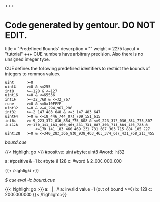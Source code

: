 +++
# Code generated by gentour. DO NOT EDIT.
title = "Predefined Bounds"
description = ""
weight = 2275
layout = "tutorial"
+++
CUE numbers have arbitrary precision.
Also there is no unsigned integer type.

CUE defines the following predefined identifiers to restrict the bounds of
integers to common values.

```
uint      >=0
uint8     >=0 & <=255
int8      >=-128 & <=127
uint16    >=0 & <=65536
int16     >=-32_768 & <=32_767
rune      >=0 & <=0x10FFFF
uint32    >=0 & <=4_294_967_296
int32     >=-2_147_483_648 & <=2_147_483_647
uint64    >=0 & <=18_446_744_073_709_551_615
int64     >=-9_223_372_036_854_775_808 & <=9_223_372_036_854_775_807
int128    >=-170_141_183_460_469_231_731_687_303_715_884_105_728 &
              <=170_141_183_460_469_231_731_687_303_715_884_105_727
uint128   >=0 & <=340_282_366_920_938_463_463_374_607_431_768_211_455
```


<a id="td-block-padding" class="td-offset-anchor"></a>
<section class="row td-box td-box--white td-box--gradient td-box--height-auto">
<div class="col-lg-6 mr-0">
<i>bound.cue</i>
<p>
{{< highlight go >}}
#positive: uint
#byte:     uint8
#word:     int32

a: #positive & -1
b: #byte & 128
c: #word & 2_000_000_000

{{< /highlight >}}
<br>
</div>

<div class="col-lg-6 ml-0"><i>$ cue eval -ic bound.cue</i>
<p>
{{< highlight go >}}
a: _|_ // a: invalid value -1 (out of bound >=0)
b: 128
c: 2000000000
{{< /highlight >}}
</div>
</section>